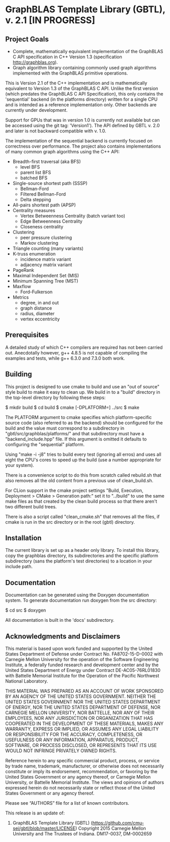 # GraphBLAS Template Library (GBTL), v. 2.1 [IN PROGRESS]

## Project Goals

* Complete, mathematically equivalent implementation of the GraphBLAS C API
specification in C++ Version 1.3 (specification http://graphblas.org).
* Graph algorithm library containing commonly used graph algorithms
implemented with the GraphBLAS primitive operations.

This is Version 2.1 of the C++ implementation and is mathematically
equivalent to Version 1.3 of the GraphBLAS C API.  Unlike the first
version (which predates the GraphBLAS C API Specification), this only
contains the 'sequential' backend (in the platforms directory) written
for a single CPU and is intended as a reference implementation
only. Other backends are currently under development.

Support for GPUs that was in version 1.0 is currently not available
but can be accessed using the git tag: 'Version1'). The API defined by
GBTL v. 2.0 and later is not backward compatible with v. 1.0.

The implementation of the sequential backend is currently focused on
correctness over performance.  The project also contains implementations of
many common graph algorithms using the C++ API:

* Breadth-first traversal (aka BFS)
  * level BFS
  * parent list BFS
  * batched BFS
* Single-source shortest path (SSSP)
  * Bellman-Ford
  * Filtered Bellman-Ford
  * Delta stepping
* All-pairs shortest path (APSP)
* Centrality measures
  * Vertex Betweenness Centrality (batch variant too)
  * Edge Betweenness Centrality
  * Closeness centrality
* Clustering
  * peer pressure clustering
  * Markov clustering
* Triangle counting (many variants)
* K-truss enumeration
  * incidence matrix variant
  * adjacency matrix variant
* PageRank
* Maximal Independent Set (MIS)
* Minimum Spanning Tree (MST)
* Maxflow
  * Ford-Fulkerson
* Metrics
  * degree, in and out
  * graph distance
  * radius, diameter
  * vertex eccentricity

## Prerequisites

A detailed study of which C++ compilers are required has not been carried
out.  Anecdotally however, g++ 4.8.5 is not capable of compiling the
examples and tests, while g++ 6.3.0 and 7.3.0 both work.

## Building

This project is designed to use cmake to build and use an "out of
source" style build to make it easy to clean up. We build in to a
"build" directory in the top-level directory by following these steps:

$ mkdir build
$ cd build
$ cmake [-DPLATFORM=<backend>] ../src
$ make

The PLATFORM argument to cmake specifies which platform-specific source
code (also referred to as the backend) should be configured for the build
and the value must correspond to a subdirectory in
"gbtl/src/graphblas/platforms/" and that subdirectory must have a
"backend_include.hpp" file.  If this argument is omitted it defaults to
configuring the "sequential" platform.

Using "make -i -j8" tries to build every test (ignoring all erros) and
uses all eight the CPU's cores to speed up the build (use a number
appropriate for your system).

There is a convenience script to do this from scratch called
rebuild.sh that also removes all the old content from a previous use
of clean_build.sh.

For CLion support in the cmake project settings "Build, Execution,
Deployment > CMake > Generation path:" set it to "../build" to use the
same make files as that created by the clean build process so that
there aren't two different build trees.

There is also a script called "clean_cmake.sh" that removes all the
files, if cmake is run in the src directory or in the root (gbtl)
directory.


## Installation

The current library is set up as a header only library.  To install this
library, copy the graphblas directory, its subdirectories and the
specific platform subdirectory (sans the platform's test directories) to
a location in your include path.

## Documentation

Documentation can be generated using the Doxygen documentation system.  To
generate documentation run doxygen from the src directory:

$ cd src
$ doxygen

All documentation is built in the 'docs' subdirectory.

## Acknowledgments and Disclaimers

This material is based upon work funded and supported by the United
States Department of Defense under Contract No. FA8702-15-D-0002 with
Carnegie Mellon University for the operation of the Software
Engineering Institute, a federally funded research and development
center and by the United States Department of Energy under Contract
DE-AC05-76RL01830 with Battelle Memorial Institute for the Operation
of the Pacific Northwest National Laboratory.

THIS MATERIAL WAS PREPARED AS AN ACCOUNT OF WORK SPONSORED BY AN
AGENCY OF THE UNITED STATES GOVERNMENT.  NEITHER THE UNITED STATES
GOVERNMENT NOR THE UNITED STATES DEPARTMENT OF ENERGY, NOR THE UNITED
STATES DEPARTMENT OF DEFENSE, NOR CARNEGIE MELLON UNIVERSITY, NOR
BATTELLE, NOR ANY OF THEIR EMPLOYEES, NOR ANY JURISDICTION OR
ORGANIZATION THAT HAS COOPERATED IN THE DEVELOPMENT OF THESE
MATERIALS, MAKES ANY WARRANTY, EXPRESS OR IMPLIED, OR ASSUMES ANY
LEGAL LIABILITY OR RESPONSIBILITY FOR THE ACCURACY, COMPLETENESS, OR
USEFULNESS OR ANY INFORMATION, APPARATUS, PRODUCT, SOFTWARE, OR
PROCESS DISCLOSED, OR REPRESENTS THAT ITS USE WOULD NOT INFRINGE
PRIVATELY OWNED RIGHTS.

Reference herein to any specific commercial product, process, or
service by trade name, trademark, manufacturer, or otherwise does not
necessarily constitute or imply its endorsement, recommendation, or
favoring by the United States Government or any agency thereof, or
Carnegie Mellon University, or Battelle Memorial Institute. The views
and opinions of authors expressed herein do not necessarily state or
reflect those of the United States Government or any agency thereof.

Please see “AUTHORS” file for a list of known contributors.

This release is an update of:

1. GraphBLAS Template Library (GBTL)
(https://github.com/cmu-sei/gbtl/blob/master/LICENSE) Copyright 2015
Carnegie Mellon University and The Trustees of Indiana. DM17-0037,
DM-0002659
